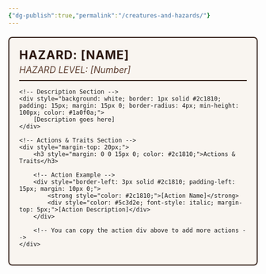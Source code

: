```yaml
---
{"dg-publish":true,"permalink":"/creatures-and-hazards/"}
---
```


<div style="border: 2px solid #2c1810; border-radius: 8px; padding: 20px; background-color: #f9f5f0; margin: 20px 0;">
    <!-- Header Section -->
    <div style="border-bottom: 2px solid #2c1810; margin-bottom: 15px; padding-bottom: 10px;">
        <h2 style="margin: 0; color: #2c1810; font-size: 24px; text-transform: uppercase; letter-spacing: 1px;">HAZARD: [Name]</h2>
        <div style="color: #5c3d2e; font-size: 18px; font-style: italic; margin-top: 5px;">HAZARD LEVEL: [Number]</div>
    </div>
    
    <!-- Description Section -->
    <div style="background: white; border: 1px solid #2c1810; padding: 15px; margin: 15px 0; border-radius: 4px; min-height: 100px; color: #1a0f0a;">
        [Description goes here]
    </div>
    
    <!-- Actions & Traits Section -->
    <div style="margin-top: 20px;">
        <h3 style="margin: 0 0 15px 0; color: #2c1810;">Actions & Traits</h3>
        
        <!-- Action Example -->
        <div style="border-left: 3px solid #2c1810; padding-left: 15px; margin: 10px 0;">
            <strong style="color: #2c1810;">[Action Name]</strong>
            <div style="color: #5c3d2e; font-style: italic; margin-top: 5px;">[Action Description]</div>
        </div>
        
        <!-- You can copy the action div above to add more actions -->
    </div>
</div>


